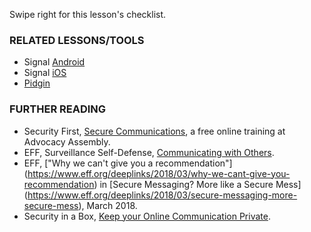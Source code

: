 [Title]: # (What now?)
[Order]: # (5)

Swipe right for this lesson's checklist.

### RELATED LESSONS/TOOLS

*   Signal [Android](umbrella://lesson/signal-for-android)
*	Signal [iOS](umbrella://lesson/signal-for-iOS)
*  	[Pidgin](umbrella://lesson/pidgin)

### FURTHER READING

* 	Security First, [Secure Communications](https://advocacyassembly.org/en/courses/33/#/chapter/1/lesson/1), a free online training at Advocacy Assembly. 
*   EFF, Surveillance Self-Defense, [Communicating with Others](https://ssd.eff.org/en/module/communicating-others).
*	EFF, ["Why we can't give you a recommendation"] (https://www.eff.org/deeplinks/2018/03/why-we-cant-give-you-recommendation) in [Secure Messaging? More like a Secure Mess] (https://www.eff.org/deeplinks/2018/03/secure-messaging-more-secure-mess), March 2018.
*   Security in a Box, [Keep your Online Communication Private](https://securityinabox.org/en/guide/secure-communication). 
